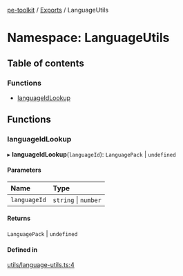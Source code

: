 [pe-toolkit](../README.md) / [Exports](../modules.md) / LanguageUtils

# Namespace: LanguageUtils

## Table of contents

### Functions

- [languageIdLookup](LanguageUtils.md#languageidlookup)

## Functions

### languageIdLookup

▸ **languageIdLookup**(`languageId`): `LanguagePack` \| `undefined`

#### Parameters

| Name | Type |
| :------ | :------ |
| `languageId` | `string` \| `number` |

#### Returns

`LanguagePack` \| `undefined`

#### Defined in

[utils/language-utils.ts:4](https://github.com/ryanc16/pe-toolkit/blob/1fc3093/src/utils/language-utils.ts#L4)

